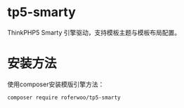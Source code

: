 # tp5-smarty
ThinkPHP5 Smarty 引擎驱动，支持模板主题与模板布局配置。

# 安装方法
使用composer安装模版引擎方法：
```
composer require roferwoo/tp5-smarty
```